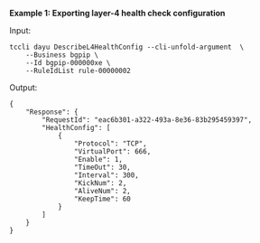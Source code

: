 **Example 1: Exporting layer-4 health check configuration**



Input: 

```
tccli dayu DescribeL4HealthConfig --cli-unfold-argument  \
    --Business bgpip \
    --Id bgpip-000000xe \
    --RuleIdList rule-00000002
```

Output: 
```
{
    "Response": {
        "RequestId": "eac6b301-a322-493a-8e36-83b295459397",
        "HealthConfig": [
            {
                "Protocol": "TCP",
                "VirtualPort": 666,
                "Enable": 1,
                "TimeOut": 30,
                "Interval": 300,
                "KickNum": 2,
                "AliveNum": 2,
                "KeepTime": 60
            }
        ]
    }
}
```

